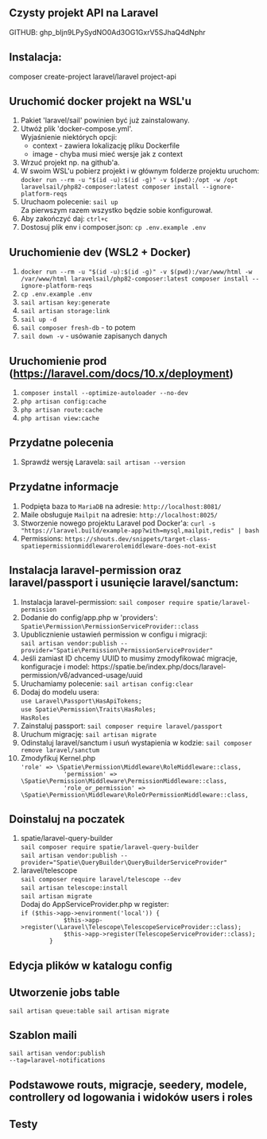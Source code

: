 ## Czysty projekt API na Laravel 

GITHUB: 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

## Instalacja:

composer create-project laravel/laravel project-api

## Uruchomić docker projekt na WSL'u
<ol>
    <li>Pakiet 'laravel/sail' powinien być już zainstalowany.</li>
    <li>
        Utwóż plik 'docker-compose.yml'.<br>
        Wyjaśnienie niektórych opcji:<br>
        <ul>
            <li>context - zawiera lokalizację pliku Dockerfile</li>
            <li>image - chyba musi mieć wersje jak z context</li>
        </ul>
    </li>
    <li>Wrzuć projekt np. na github'a.</li>
    <li>W swoim WSL'u pobierz projekt i w głównym folderze projektu uruchom:<br>
    <code>docker run --rm -u "$(id -u):$(id -g)" -v $(pwd):/opt -w /opt laravelsail/php82-composer:latest composer install --ignore-platform-reqs</code></li>
    <li>Uruchaom polecenie: <code>sail up</code><br>Za pierwszym razem wszystko będzie sobie konfigurował.</li>
    <li>Aby zakończyć daj: <code>ctrl+c</code></li>
    <li>Dostosuj plik env i composer.json: <code>cp .env.example .env</code></li>
</ol>

## Uruchomienie dev (WSL2 + Docker)
<ol>
    <li><code>docker run --rm -u "$(id -u):$(id -g)" -v $(pwd):/var/www/html -w /var/www/html laravelsail/php82-composer:latest composer install --ignore-platform-reqs</code></li>
    <li><code>cp .env.example .env</code></li>
    <li><code>sail artisan key:generate</code></li>
    <li><code>sail artisan storage:link</code></li>
    <li><code>sail up -d</code></li>
    <li><code>sail composer fresh-db</code> - to potem</li>
    <li><code>sail down -v</code> - usówanie zapisanych danych</li>
</ol>

## Uruchomienie prod (https://laravel.com/docs/10.x/deployment)
<ol>
    <li><code>composer install --optimize-autoloader --no-dev</code></li>
    <li><code>php artisan config:cache</code></li>
    <li><code>php artisan route:cache</code></li>
    <li><code>php artisan view:cache</code></li>
</ol>

## Przydatne polecenia
<ol>
    <li>Sprawdź wersję Laravela: <code>sail artisan --version</code></li>
</ol>

## Przydatne informacje
<ol>
    <li>Podpięta baza to <code>MariaDB</code> na adresie: <code>http://localhost:8081/</code></li>
    <li>Maile obsługuje <code>Mailpit</code> na adresie: <code>http://localhost:8025/</code></li>
    <li>Stworzenie nowego projektu Laravel pod Docker'a: <code>curl -s "https://laravel.build/example-app?with=mysql,mailpit,redis" | bash</code></li>
    <li>Permissions: <code>https://shouts.dev/snippets/target-class-spatiepermissionmiddlewarerolemiddleware-does-not-exist</code></li>
</ol>

## Instalacja laravel-permission oraz laravel/passport i usunięcie laravel/sanctum:
<ol>
    <li>Instalacja laravel-permission: <code>sail composer require spatie/laravel-permission</code></li>
    <li>Dodanie do config/app.php w 'providers': <code>Spatie\Permission\PermissionServiceProvider::class</code></li>
    <li>Upublicznienie ustawień permission w configu i migracji:<br>
    <code>sail artisan vendor:publish --provider="Spatie\Permission\PermissionServiceProvider"</code></li>
    <li>Jeśli zamiast ID chcemy UUID to musimy zmodyfikować migracje, konfiguracje i model: https://spatie.be/index.php/docs/laravel-permission/v6/advanced-usage/uuid</li>
    <li>Uruchamiamy polecenie: <code>sail artisan config:clear</code></li>
    <li>
        Dodaj do modelu usera: <br>
        <code>use Laravel\Passport\HasApiTokens;</code><br>
        <code>use Spatie\Permission\Traits\HasRoles;</code><br>
        <code>HasRoles</code>
    </li>
    <li>Zainstaluj passport: <code>sail composer require laravel/passport</code></li>
    <li>Uruchum migrację: <code>sail artisan migrate</code></li>
    <li>Odinstaluj laravel/sanctum i usuń wystapienia w kodzie: <code>sail composer remove laravel/sanctum</code></li>
    <li>
        Zmodyfikuj Kernel.php<br>
        <code>'role' => \Spatie\Permission\Middleware\RoleMiddleware::class,
            'permission' => \Spatie\Permission\Middleware\PermissionMiddleware::class,
            'role_or_permission' => \Spatie\Permission\Middleware\RoleOrPermissionMiddleware::class,</code>
    </li>
</ol>

## Doinstaluj na poczatek
<ol>
    <li>
        spatie/laravel-query-builder<br>
        <code>sail composer require spatie/laravel-query-builder</code><br>
        <code>sail artisan vendor:publish --provider="Spatie\QueryBuilder\QueryBuilderServiceProvider"</code>
    </li>
    <li>
        laravel/telescope<br>
        <code>sail composer require laravel/telescope --dev</code><br>
        <code>sail artisan telescope:install</code><br>
        <code>sail artisan migrate</code><br>
        Dodaj do AppServiceProvider.php w register:<br>
        <code>if ($this->app->environment('local')) {
            $this->app->register(\Laravel\Telescope\TelescopeServiceProvider::class);
            $this->app->register(TelescopeServiceProvider::class);
        }</code>
    </li>
</ol>

## Edycja plików w katalogu config

## Utworzenie jobs table
<code>sail artisan queue:table
sail artisan migrate</code>

## Szablon maili
<code>sail artisan vendor:publish --tag=laravel-notifications</code>

## Podstawowe routs, migracje, seedery, modele, controllery od logowania i widoków users i roles

## Testy
